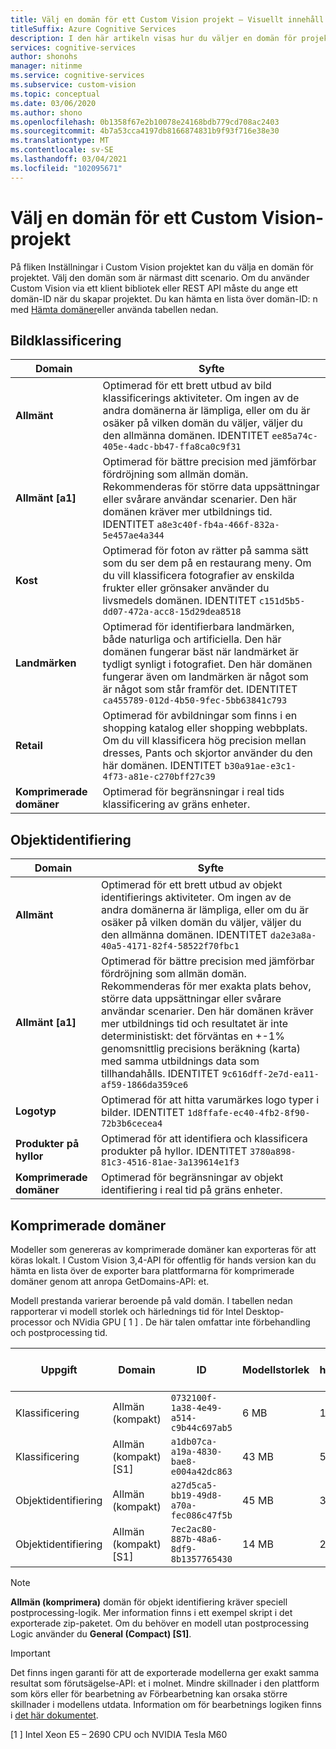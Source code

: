 ```yaml
---
title: Välj en domän för ett Custom Vision projekt – Visuellt innehåll
titleSuffix: Azure Cognitive Services
description: I den här artikeln visas hur du väljer en domän för projektet i Custom Vision Service.
services: cognitive-services
author: shonohs
manager: nitinme
ms.service: cognitive-services
ms.subservice: custom-vision
ms.topic: conceptual
ms.date: 03/06/2020
ms.author: shono
ms.openlocfilehash: 0b1358f67e2b10078e24168bdb779cd708ac2403
ms.sourcegitcommit: 4b7a53cca4197db8166874831b9f93f716e38e30
ms.translationtype: MT
ms.contentlocale: sv-SE
ms.lasthandoff: 03/04/2021
ms.locfileid: "102095671"
---
```

# <a name="select-a-domain-for-a-custom-vision-project"></a>Välj en domän för ett Custom Vision-projekt

På fliken Inställningar i Custom Vision projektet kan du välja en domän för projektet. Välj den domän som är närmast ditt scenario. Om du använder Custom Vision via ett klient bibliotek eller REST API måste du ange ett domän-ID när du skapar projektet. Du kan hämta en lista över domän-ID: n med [Hämta domäner](https://westus2.dev.cognitive.microsoft.com/docs/services/Custom_Vision_Training_3.3/operations/5eb0bcc6548b571998fddeab)eller använda tabellen nedan.

## <a name="image-classification"></a>Bildklassificering

|Domain|Syfte|
|---|---|
|__Allmänt__| Optimerad för ett brett utbud av bild klassificerings aktiviteter. Om ingen av de andra domänerna är lämpliga, eller om du är osäker på vilken domän du väljer, väljer du den allmänna domänen. IDENTITET `ee85a74c-405e-4adc-bb47-ffa8ca0c9f31`|
|__Allmänt [a1]__| Optimerad för bättre precision med jämförbar fördröjning som allmän domän. Rekommenderas för större data uppsättningar eller svårare användar scenarier. Den här domänen kräver mer utbildnings tid. IDENTITET `a8e3c40f-fb4a-466f-832a-5e457ae4a344`|
|__Kost__|Optimerad för foton av rätter på samma sätt som du ser dem på en restaurang meny. Om du vill klassificera fotografier av enskilda frukter eller grönsaker använder du livsmedels domänen. IDENTITET `c151d5b5-dd07-472a-acc8-15d29dea8518`|
|__Landmärken__|Optimerad för identifierbara landmärken, både naturliga och artificiella. Den här domänen fungerar bäst när landmärket är tydligt synligt i fotografiet. Den här domänen fungerar även om landmärken är något som är något som står framför det. IDENTITET `ca455789-012d-4b50-9fec-5bb63841c793`|
|__Retail__|Optimerad för avbildningar som finns i en shopping katalog eller shopping webbplats. Om du vill klassificera hög precision mellan dresses, Pants och skjortor använder du den här domänen. IDENTITET `b30a91ae-e3c1-4f73-a81e-c270bff27c39`|
|__Komprimerade domäner__| Optimerad för begränsningar i real tids klassificering av gräns enheter.|

## <a name="object-detection"></a>Objektidentifiering

|Domain|Syfte|
|---|---|
|__Allmänt__| Optimerad för ett brett utbud av objekt identifierings aktiviteter. Om ingen av de andra domänerna är lämpliga, eller om du är osäker på vilken domän du väljer, väljer du den allmänna domänen. IDENTITET `da2e3a8a-40a5-4171-82f4-58522f70fbc1`|
|__Allmänt [a1]__| Optimerad för bättre precision med jämförbar fördröjning som allmän domän. Rekommenderas för mer exakta plats behov, större data uppsättningar eller svårare användar scenarier. Den här domänen kräver mer utbildnings tid och resultatet är inte deterministiskt: det förväntas en +-1% genomsnittlig precisions beräkning (karta) med samma utbildnings data som tillhandahålls. IDENTITET `9c616dff-2e7d-ea11-af59-1866da359ce6`|
|__Logotyp__|Optimerad för att hitta varumärkes logo typer i bilder. IDENTITET `1d8ffafe-ec40-4fb2-8f90-72b3b6cecea4`|
|__Produkter på hyllor__|Optimerad för att identifiera och klassificera produkter på hyllor. IDENTITET `3780a898-81c3-4516-81ae-3a139614e1f3`|
|__Komprimerade domäner__| Optimerad för begränsningar av objekt identifiering i real tid på gräns enheter.|

## <a name="compact-domains"></a>Komprimerade domäner

Modeller som genereras av komprimerade domäner kan exporteras för att köras lokalt. I Custom Vision 3,4-API för offentlig för hands version kan du hämta en lista över de exporter bara plattformarna för komprimerade domäner genom att anropa GetDomains-API: et.

Modell prestanda varierar beroende på vald domän. I tabellen nedan rapporterar vi modell storlek och härlednings tid för Intel Desktop-processor och NVidia GPU \[ 1 \] . De här talen omfattar inte förbehandling och postprocessing tid.

|Uppgift|Domain|ID|Modellstorlek|CPU-härlednings tid|GPU-härlednings tid|
|---|---|---|---|---|---|
|Klassificering|Allmän (kompakt)|`0732100f-1a38-4e49-a514-c9b44c697ab5`|6 MB|10 MS|5 MS|
|Klassificering|Allmän (kompakt) [S1]|`a1db07ca-a19a-4830-bae8-e004a42dc863`|43 MB|50 MS|5 MS|
|Objektidentifiering|Allmän (kompakt)|`a27d5ca5-bb19-49d8-a70a-fec086c47f5b`|45 MB|35 MS|5 MS|
|Objektidentifiering|Allmän (kompakt) [S1]|`7ec2ac80-887b-48a6-8df9-8b1357765430`|14 MB|27 MS|7 MS|

>[!NOTE]
>__Allmän (komprimera)__ domän för objekt identifiering kräver speciell postprocessing-logik. Mer information finns i ett exempel skript i det exporterade zip-paketet. Om du behöver en modell utan postprocessing Logic använder du __General (Compact) [S1]__.

>[!IMPORTANT]
>Det finns ingen garanti för att de exporterade modellerna ger exakt samma resultat som förutsägelse-API: et i molnet. Mindre skillnader i den plattform som körs eller för bearbetning av Förbearbetning kan orsaka större skillnader i modellens utdata. Information om för bearbetnings logiken finns i [det här dokumentet](quickstarts/image-classification.md).

\[1 \] Intel Xeon E5 – 2690 CPU och NVIDIA Tesla M60
